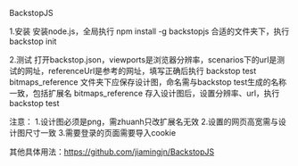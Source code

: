 BackstopJS

1.安装
安装node.js，全局执行 npm install -g backstopjs
合适的文件夹下，执行 backstop init

2.测试
打开backstop.json，viewports是浏览器分辨率，scenarios下的url是测试的网址，referenceUrl是参考的网址，填写正确后执行 backstop  test
bitmaps_reference 文件夹下应保存设计图，命名需与backstop  test生成的名称一致，包括扩展名
bitmaps_reference 存入设计图后，设置分辨率、url，执行 backstop  test

注意：
1.设计图必须是png，需zhuanh只改扩展名无效
2.设置的网页高宽需与设计图尺寸一致
3.需要登录的页面需要导入cookie

其他具体用法：https://github.com/jiamingjn/BackstopJS

